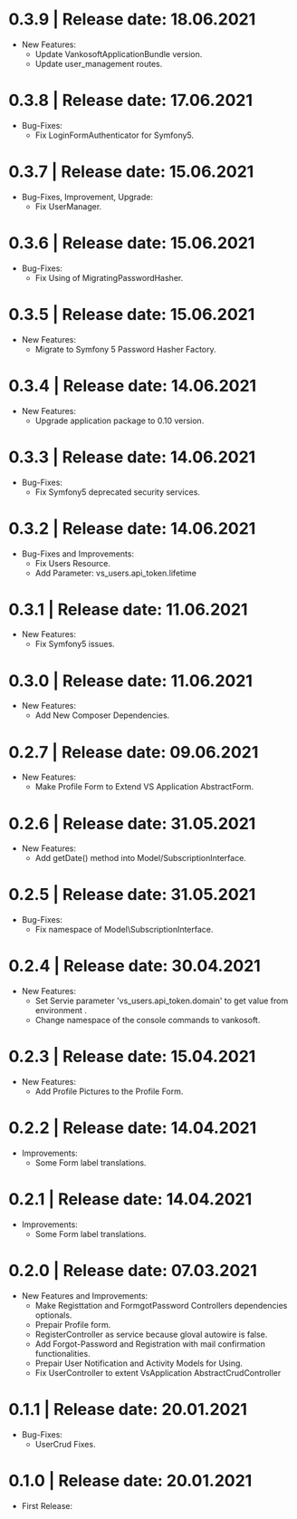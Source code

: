 0.3.9	|	Release date: **18.06.2021**
============================================
* New Features:
  - Update VankosoftApplicationBundle version.
  - Update user_management routes.


0.3.8	|	Release date: **17.06.2021**
============================================
* Bug-Fixes:
  - Fix LoginFormAuthenticator for Symfony5.


0.3.7	|	Release date: **15.06.2021**
============================================
* Bug-Fixes, Improvement, Upgrade:
  - Fix UserManager.


0.3.6	|	Release date: **15.06.2021**
============================================
* Bug-Fixes:
  - Fix Using of MigratingPasswordHasher.


0.3.5	|	Release date: **15.06.2021**
============================================
* New Features:
  - Migrate to Symfony 5 Password Hasher Factory.


0.3.4	|	Release date: **14.06.2021**
============================================
* New Features:
  - Upgrade application package to 0.10 version.


0.3.3	|	Release date: **14.06.2021**
============================================
* Bug-Fixes:
  - Fix Symfony5 deprecated security services.


0.3.2	|	Release date: **14.06.2021**
============================================
* Bug-Fixes and Improvements:
  - Fix Users Resource.
  - Add Parameter: vs_users.api_token.lifetime


0.3.1	|	Release date: **11.06.2021**
============================================
* New Features:
  - Fix Symfony5 issues.


0.3.0	|	Release date: **11.06.2021**
============================================
* New Features:
  - Add New Composer Dependencies.


0.2.7	|	Release date: **09.06.2021**
============================================
* New Features:
  - Make Profile Form to Extend VS Application AbstractForm.


0.2.6	|	Release date: **31.05.2021**
============================================
* New Features:
  - Add getDate() method into Model/SubscriptionInterface.


0.2.5	|	Release date: **31.05.2021**
============================================
* Bug-Fixes:
  - Fix namespace of Model\SubscriptionInterface.


0.2.4	|	Release date: **30.04.2021**
============================================
* New Features:
  - Set Servie parameter 'vs_users.api_token.domain' to get value from environment .
  - Change namespace of the console commands to vankosoft.


0.2.3	|	Release date: **15.04.2021**
============================================
* New Features:
  - Add Profile Pictures to the Profile Form.


0.2.2	|	Release date: **14.04.2021**
============================================
* Improvements:
  - Some Form label translations.


0.2.1	|	Release date: **14.04.2021**
============================================
* Improvements:
  - Some Form label translations.


0.2.0	|	Release date: **07.03.2021**
============================================
* New Features and Improvements:
  - Make Registtation and FormgotPassword Controllers dependencies optionals.
  - Prepair Profile form.
  - RegisterController as service because gloval autowire is false.
  - Add Forgot-Password and Registration with mail confirmation functionalities.
  - Prepair User Notification and Activity Models for Using.
  - Fix UserController to extent VsApplication AbstractCrudController


0.1.1	|	Release date: **20.01.2021**
============================================
* Bug-Fixes:
  - UserCrud Fixes.


0.1.0	|	Release date: **20.01.2021**
============================================
* First Release:


